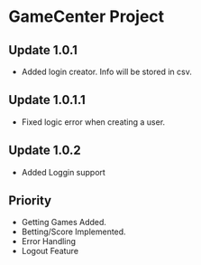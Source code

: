 # ****GameCenter Project****

## Update 1.0.1

- Added login creator. Info will be stored in csv. 

## Update 1.0.1.1

- Fixed logic error when creating a user.

## Update 1.0.2

- Added Loggin support


## **Priority**

- Getting Games Added. 
- Betting/Score Implemented. 
- Error Handling
- Logout Feature
